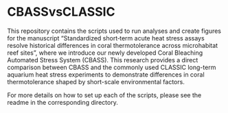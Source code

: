 # CBASSvsCLASSIC
This repository contains the scripts used to run analyses and create figures for the manuscript “Standardized short‐term acute heat stress assays resolve historical differences in coral thermotolerance across microhabitat reef sites”, where we introduce our newly developed Coral Bleaching Automated Stress System (CBASS). This research provides a direct comparison between CBASS and the commonly used CLASSIC long-term aquarium heat stress experiments to demonstrate differences in coral thermotolerance shaped by short-scale environmental factors.

For more details on how to set up each of the scripts, please see the readme in the corresponding directory.